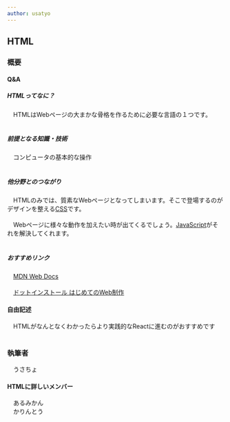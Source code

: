 ```yaml
---
author: usatyo
---
```

## HTML
### 概要
#### Q&A
##### HTMLってなに？
　HTMLはWebページの大まかな骨格を作るために必要な言語の１つです。<br><br>

##### 前提となる知識・技術
　コンピュータの基本的な操作<br><br>

##### 他分野とのつながり
　HTMLのみでは、質素なWebページとなってしまいます。そこで登場するのがデザインを整える[CSS](https://al-mikan.github.io/HUIT_roadmap/frontend/css)です。<br><br>
　Webページに様々な動作を加えたい時が出てくるでしょう。[JavaScript](https://al-mikan.github.io/HUIT_roadmap/frontend/js)がそれを解決してくれます。<br><br>

##### おすすめリンク
　[MDN Web Docs](https://developer.mozilla.org/ja/docs/Web/HTML)<br><br>
　[ドットインストール はじめてのWeb制作](https://dotinstall.com/lessons/basic_website)

#### 自由記述
　HTMLがなんとなくわかったらより実践的なReactに進むのがおすすめです<br><br>

### 執筆者
　うさちょ

#### HTMLに詳しいメンバー
　あるみかん<br>
　かりんとう<br>
